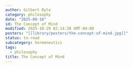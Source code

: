 ```yaml
---
author: Gilbert Ryle
category: philosophy
date: "2025-09-18"
id: The Concept of Mind
modified: 2025-10-29 02:14:38 GMT-04:00
posters: "[[library/posters/the-concept-of-mind.jpg]]"
status: to-read
subcategory: hermeneutics
tags:
  - philosophy
title: The Concept of Mind
---
```

